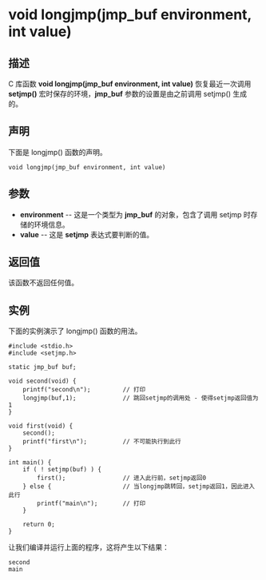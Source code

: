 # void longjmp(jmp_buf environment, int value)

## 描述

C 库函数 **void longjmp(jmp_buf environment, int value)** 恢复最近一次调用 **setjmp()** 宏时保存的环境，**jmp_buf** 参数的设置是由之前调用 setjmp() 生成的。

## 声明

下面是 longjmp() 函数的声明。

```
void longjmp(jmp_buf environment, int value)
```

## 参数

- **environment** -- 这是一个类型为 **jmp_buf** 的对象，包含了调用 setjmp 时存储的环境信息。
- **value** -- 这是 **setjmp** 表达式要判断的值。

## 返回值

该函数不返回任何值。

## 实例

下面的实例演示了 longjmp() 函数的用法。

```
#include <stdio.h>
#include <setjmp.h>

static jmp_buf buf;

void second(void) {
    printf("second\n");         // 打印
    longjmp(buf,1);             // 跳回setjmp的调用处 - 使得setjmp返回值为1
}

void first(void) {
    second();
    printf("first\n");          // 不可能执行到此行
}

int main() {   
    if ( ! setjmp(buf) ) {
        first();                // 进入此行前，setjmp返回0
    } else {                    // 当longjmp跳转回，setjmp返回1，因此进入此行
        printf("main\n");       // 打印
    }

    return 0;
}
```

让我们编译并运行上面的程序，这将产生以下结果：

```
second
main
```